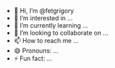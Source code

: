 - 👋 Hi, I’m @fetgrigory
- 👀 I’m interested in ...
- 🌱 I’m currently learning ...
- 💞️ I’m looking to collaborate on ...
- 📫 How to reach me ...
- 😄 Pronouns: ...
- ⚡ Fun fact: ...

<!---
fetgrigory/fetgrigory is a ✨ special ✨ repository because its `README.md` (this file) appears on your GitHub profile.
You can click the Preview link to take a look at your changes.
--->
